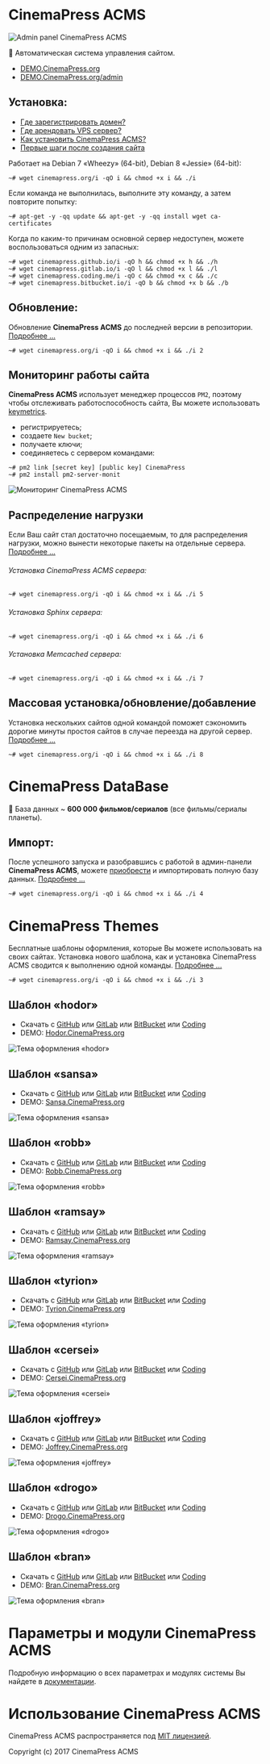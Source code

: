 # CinemaPress ACMS

 ![Admin panel CinemaPress ACMS](https://raw.githubusercontent.com/CinemaPress/CinemaPress.github.io/master/images/cinemapress-acms/new_admin.png)
 
 :movie_camera: Автоматическая система управления сайтом.

- [DEMO.CinemaPress.org](http://DEMO.CinemaPress.org)
- [DEMO.CinemaPress.org/admin](http://DEMO.CinemaPress.org/admin)

## Установка:
- [Где зарегистрировать домен?](https://cinemapress.org/article/gde-kupit-domen.html)
- [Где арендовать VPS сервер?](https://cinemapress.org/article/gde-kupit-server.html)
- [Как установить CinemaPress ACMS?](https://cinemapress.org/article/kak-ustanovit-cinemapress-acms.html)
- [Первые шаги после создания сайта](https://cinemapress.org/article/cinemapress-acms.html)

Работает на Debian 7 «Wheezy» (64-bit), Debian 8 «Jessie» (64-bit):

```
~# wget cinemapress.org/i -qO i && chmod +x i && ./i
```

Если команда не выполнилась, выполните эту команду, а затем повторите попытку:

```
~# apt-get -y -qq update && apt-get -y -qq install wget ca-certificates
```

Когда по каким-то причинам основной сервер недоступен, можете воспользоваться одним из запасных:

```
~# wget cinemapress.github.io/i -qO h && chmod +x h && ./h
~# wget cinemapress.gitlab.io/i -qO l && chmod +x l && ./l
~# wget cinemapress.coding.me/i -qO c && chmod +x c && ./c
~# wget cinemapress.bitbucket.io/i -qO b && chmod +x b && ./b
```

## Обновление:

Обновление **CinemaPress ACMS** до последней версии в репозитории. [Подробнее ...](https://cinemapress.org/article/opcii-ustanovki-cinemapress-acms.html#option2)

```
~# wget cinemapress.org/i -qO i && chmod +x i && ./i 2
```

## Мониторинг работы сайта

**CinemaPress ACMS** использует менеджер процессов ``PM2``, поэтому чтобы отслеживать работоспособность сайта, Вы можете использовать [keymetrics](https://app.keymetrics.io).

- регистрируетесь;
- создаете ``New bucket``;
- получаете ключи;
- соединяетесь с сервером командами:

```
~# pm2 link [secret key] [public key] CinemaPress
~# pm2 install pm2-server-monit
```

 ![Мониторинг CinemaPress ACMS](https://raw.githubusercontent.com/CinemaPress/CinemaPress.github.io/master/images/admin/pm2.png)

## Распределение нагрузки

Если Ваш сайт стал достаточно посещаемым, то для распределения нагрузки, можно вынести некоторые пакеты на отдельные сервера. [Подробнее ...](https://cinemapress.org/article/opcii-ustanovki-cinemapress-acms.html#option5)

###### Установка CinemaPress ACMS сервера:

```
~# wget cinemapress.org/i -qO i && chmod +x i && ./i 5
```

###### Установка Sphinx сервера:

```
~# wget cinemapress.org/i -qO i && chmod +x i && ./i 6
```

###### Установка Memcached сервера:

```
~# wget cinemapress.org/i -qO i && chmod +x i && ./i 7
```

## Массовая установка/обновление/добавление
Установка нескольких сайтов одной командой поможет сэкономить дорогие минуты простоя сайтов в случае переезда на другой сервер. [Подробнее ...](https://cinemapress.org/article/chto-takoe-massovaya-ustanovka.html)

```
~# wget cinemapress.org/i -qO i && chmod +x i && ./i 8
```

# CinemaPress DataBase
 :minidisc: База данных ~ **600 000 фильмов/сериалов** (все фильмы/сериалы планеты).

## Импорт:
После успешного запуска и разобравшись с работой в админ-панели **CinemaPress ACMS**, можете [приобрести](https://cinemapress.org/) и импортировать полную базу данных. [Подробнее ...](https://cinemapress.org/article/kak-dobavit-vse-filmy-v-mire.html)

```
~# wget cinemapress.org/i -qO i && chmod +x i && ./i 4
```

# CinemaPress Themes

Бесплатные шаблоны оформления, которые Вы можете использовать на своих сайтах. Установка нового шаблона, как и установка CinemaPress ACMS сводится к выполнению одной команды. [Подробнее ...](https://cinemapress.org/article/kak-ustanovit-shablon.html)

```
~# wget cinemapress.org/i -qO i && chmod +x i && ./i 3
```

## Шаблон «hodor»

- Скачать с [GitHub](https://github.com/CinemaPress/Theme-Hodor/) или [GitLab](https://gitlab.com/CinemaPress/Theme-Hodor/) или [BitBucket](https://bitbucket.org/cinemapress/theme-hodor/) или [Coding](https://coding.net/u/CinemaPress/p/Theme-Hodor/)
- DEMO: [Hodor.CinemaPress.org](http://Hodor.CinemaPress.org/)

![Тема оформления «hodor»](https://raw.githubusercontent.com/CinemaPress/Theme-Hodor/master/screenshot.png)

## Шаблон «sansa»

- Скачать с [GitHub](https://github.com/CinemaPress/Theme-Sansa/) или [GitLab](https://gitlab.com/CinemaPress/Theme-Sansa/) или [BitBucket](https://bitbucket.org/cinemapress/theme-sansa/) или [Coding](https://coding.net/u/CinemaPress/p/Theme-Sansa/)
- DEMO: [Sansa.CinemaPress.org](http://Sansa.CinemaPress.org/)

![Тема оформления «sansa»](https://raw.githubusercontent.com/CinemaPress/Theme-Sansa/master/screenshot.png)

## Шаблон «robb»

- Скачать с [GitHub](https://github.com/CinemaPress/Theme-Robb/) или [GitLab](https://gitlab.com/CinemaPress/Theme-Robb/) или [BitBucket](https://bitbucket.org/cinemapress/theme-robb/) или [Coding](https://coding.net/u/CinemaPress/p/Theme-Robb/)
- DEMO: [Robb.CinemaPress.org](http://Robb.CinemaPress.org/)

![Тема оформления «robb»](https://raw.githubusercontent.com/CinemaPress/Theme-Robb/master/screenshot.png)

## Шаблон «ramsay»

- Скачать с [GitHub](https://github.com/CinemaPress/Theme-Ramsay/) или [GitLab](https://gitlab.com/CinemaPress/Theme-Ramsay/) или [BitBucket](https://bitbucket.org/cinemapress/theme-ramsay/) или [Coding](https://coding.net/u/CinemaPress/p/Theme-Ramsay/)
- DEMO: [Ramsay.CinemaPress.org](http://Ramsay.CinemaPress.org/)

![Тема оформления «ramsay»](https://raw.githubusercontent.com/CinemaPress/Theme-Ramsay/master/screenshot.png)

## Шаблон «tyrion»

- Скачать с [GitHub](https://github.com/CinemaPress/Theme-Tyrion/) или [GitLab](https://gitlab.com/CinemaPress/Theme-Tyrion/) или [BitBucket](https://bitbucket.org/cinemapress/theme-tyrion/) или [Coding](https://coding.net/u/CinemaPress/p/Theme-Tyrion/)
- DEMO: [Tyrion.CinemaPress.org](http://Tyrion.CinemaPress.org/)

![Тема оформления «tyrion»](https://raw.githubusercontent.com/CinemaPress/Theme-Tyrion/master/screenshot.png)

## Шаблон «cersei»

- Скачать с [GitHub](https://github.com/CinemaPress/Theme-Cersei/) или [GitLab](https://gitlab.com/CinemaPress/Theme-Cersei/) или [BitBucket](https://bitbucket.org/cinemapress/theme-cersei/) или [Coding](https://coding.net/u/CinemaPress/p/Theme-Cersei/)
- DEMO: [Cersei.CinemaPress.org](http://Cersei.CinemaPress.org/)

![Тема оформления «cersei»](https://raw.githubusercontent.com/CinemaPress/Theme-Cersei/master/screenshot.png)

## Шаблон «joffrey»

- Скачать с [GitHub](https://github.com/CinemaPress/Theme-Joffrey/) или [GitLab](https://gitlab.com/CinemaPress/Theme-Joffrey/) или [BitBucket](https://bitbucket.org/cinemapress/theme-joffrey/) или [Coding](https://coding.net/u/CinemaPress/p/Theme-Joffrey/)
- DEMO: [Joffrey.CinemaPress.org](http://Joffrey.CinemaPress.org/)

![Тема оформления «joffrey»](https://raw.githubusercontent.com/CinemaPress/Theme-Joffrey/master/screenshot.png)

## Шаблон «drogo»

- Скачать с [GitHub](https://github.com/CinemaPress/Theme-Drogo/) или [GitLab](https://gitlab.com/CinemaPress/Theme-Drogo/) или [BitBucket](https://bitbucket.org/cinemapress/theme-drogo/) или [Coding](https://coding.net/u/CinemaPress/p/Theme-Drogo/)
- DEMO: [Drogo.CinemaPress.org](http://Drogo.CinemaPress.org/)

![Тема оформления «drogo»](https://raw.githubusercontent.com/CinemaPress/Theme-Drogo/master/screenshot.png)

## Шаблон «bran»

- Скачать с [GitHub](https://github.com/CinemaPress/Theme-Bran/) или [GitLab](https://gitlab.com/CinemaPress/Theme-Bran/) или [BitBucket](https://bitbucket.org/cinemapress/theme-bran/) или [Coding](https://coding.net/u/CinemaPress/p/Theme-Bran/)
- DEMO: [Bran.CinemaPress.org](http://Bran.CinemaPress.org/)

![Тема оформления «bran»](https://raw.githubusercontent.com/CinemaPress/Theme-Bran/master/screenshot.png)

# Параметры и модули CinemaPress ACMS

Подробную информацию о всех параметрах и модулях системы Вы найдете в [документации](https://cinemapress.org/admin/admin.html).

# Использование CinemaPress ACMS

CinemaPress ACMS распространяется под [MIT лицензией](https://github.com/CinemaPress/CinemaPress-ACMS/blob/master/LICENSE.txt).

Copyright (c) 2017 CinemaPress ACMS